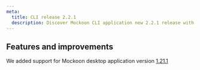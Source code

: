 ```yaml
---
meta:
  title: CLI release 2.2.1
  description: Discover Mockoon CLI application new 2.2.1 release with support for desktop application v1.21.1 new features
---
```


## Features and improvements

We added support for Mockoon desktop application version [1.21.1](/old-releases/desktop/1.21.1/)
